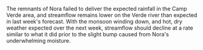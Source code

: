 The remnants of Nora failed to deliver the expected rainfall in the Camp Verde
area, and streamflow remains lower on the Verde river than expected in last
week's forecast.  With the monsoon winding down, and hot, dry weather expected
over the next week, streamflow should decline at a rate similar to what it did
prior to the slight bump caused from Nora's underwhelming moisture.
